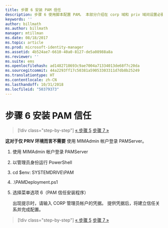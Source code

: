 ```yaml
---
title: 步骤 6 安装 PAM 信任
description: 步骤 6 使用脚本配置 PAM。 本部分介绍在 corp 域和 priv 域间设置必要的信任
keywords: ''
author: billmath
ms.author: billmath
manager: mtillman
ms.date: 08/18/2017
ms.topic: article
ms.prod: microsoft-identity-manager
ms.assetid: 4b524ae7-6610-40a0-8127-de5a08988a8a
ms.reviewer: ''
ms.suite: ems
ms.openlocfilehash: ad1482718693c9ae7004a71334013de68f7c20da
ms.sourcegitcommit: 44a2293ff17c50381a59053303311d7db8b25249
ms.translationtype: HT
ms.contentlocale: zh-CN
ms.lasthandoff: 10/31/2018
ms.locfileid: "50379373"
---
```

# <a name="step-6-set-up-the-pam-trust"></a>步骤 6 安装 PAM 信任

> [!div class="step-by-step"]
> [« 步骤 5](sp1-step5-configuring-pam.md)
> [步骤 7 »](sp1-step7-setup-sidhistory-sidfiltering.md)

**这对于仅 PRIV 环境而言不需要** 使用 MIMAdmin 帐户登录 PAMServer。

1. 使用 MIMAdmin 帐户登录 PAMServer
2. 以管理员身份运行 PowerShell
3. cd $env: SYSTEMDRIVE\PAM
4. .\PAMDeployment.ps1
5. 选择菜单选项 6（PAM 信任安装程序）

   出现提示时，请输入 CORP 管理员帐户的凭据。 提供凭据后，将建立信任关系并完成配置。

> [!div class="step-by-step"]
> [« 步骤 5](sp1-step5-configuring-pam.md)
> [步骤 7 »](sp1-step7-setup-sidhistory-sidfiltering.md)

